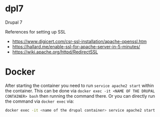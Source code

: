 # dpl7
Drupal 7

References for setting up SSL

- https://www.digicert.com/csr-ssl-installation/apache-openssl.htm
- https://hallard.me/enable-ssl-for-apache-server-in-5-minutes/
- https://wiki.apache.org/httpd/RedirectSSL

# Docker

After starting the container you need to run `service apache2 start` within the container.
This can be done via `docker exec -it <NAME OF THE DRUPAL CONTAINER> bash` then running the command there.
Or you can directly run the command via `docker exec` via:

```bash
docker exec -it <name of the drupal container> service apache2 start
```
